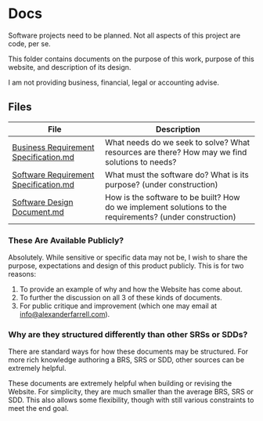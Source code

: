 # Docs

Software projects need to be planned. Not all aspects of this project are code, per se. 

This folder contains documents on the purpose of this work, purpose of this website, and description of its design.

I am not providing business, financial, legal or accounting advise.

## Files

File | Description
-----|-------
[Business Requirement Specification.md](./Business%20Requirement%20Specification.md) | What needs do we seek to solve? What resources are there? How may we find solutions to needs?
[Software Requirement Specification.md](./Software%20Requirement%20Specification.md) | What must the software do? What is its purpose? (under construction)
[Software Design Document.md](./Software%20Design%20Document.md) | How is the software to be built? How do we implement solutions to the requirements? (under construction)

### These Are Available Publicly?

Absolutely. While sensitive or specific data may not be, I wish to share the purpose, expectations and design of this product publicly. This is for two reasons:

1. To provide an example of why and how the Website has come about.
2. To further the discussion on all 3 of these kinds of documents.
3. For public critique and improvement (which one may email at [info@alexanderfarrell.com](mailto:info@alexanderfarrell.com)).

### Why are they structured differently than other SRSs or SDDs?

There are standard ways for how these documents may be structured. For more rich knowledge authoring a BRS, SRS or SDD, other sources can be extremely helpful. 

These documents are extremely helpful when building or revising the Website. For simplicity, they are much smaller than the average BRS, SRS or SDD. This also allows some flexibility, though with still various constraints to meet the end goal.